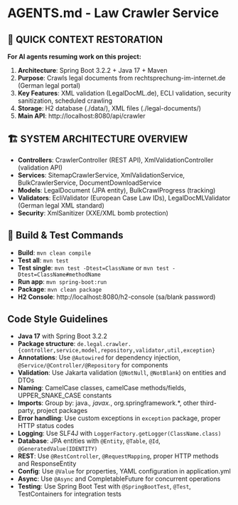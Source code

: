 # AGENTS.md - Law Crawler Service

## 🚀 QUICK CONTEXT RESTORATION
**For AI agents resuming work on this project:**
1. **Architecture**: Spring Boot 3.2.2 + Java 17 + Maven
2. **Purpose**: Crawls legal documents from rechtsprechung-im-internet.de (German legal portal)
3. **Key Features**: XML validation (LegalDocML.de), ECLI validation, security sanitization, scheduled crawling
4. **Storage**: H2 database (./data/), XML files (./legal-documents/)
5. **Main API**: http://localhost:8080/api/crawler

## 🏗️ SYSTEM ARCHITECTURE OVERVIEW
- **Controllers**: CrawlerController (REST API), XmlValidationController (validation API)
- **Services**: SitemapCrawlerService, XmlValidationService, BulkCrawlerService, DocumentDownloadService
- **Models**: LegalDocument (JPA entity), BulkCrawlProgress (tracking)
- **Validators**: EcliValidator (European Case Law IDs), LegalDocMLValidator (German legal XML standard)
- **Security**: XmlSanitizer (XXE/XML bomb protection)

## 🔧 Build & Test Commands
- **Build**: `mvn clean compile`
- **Test all**: `mvn test`
- **Test single**: `mvn test -Dtest=ClassName` or `mvn test -Dtest=ClassName#methodName`
- **Run app**: `mvn spring-boot:run`
- **Package**: `mvn clean package`
- **H2 Console**: http://localhost:8080/h2-console (sa/blank password)

## Code Style Guidelines
- **Java 17** with Spring Boot 3.2.2
- **Package structure**: `de.legal.crawler.{controller,service,model,repository,validator,util,exception}`
- **Annotations**: Use `@Autowired` for dependency injection, `@Service/@Controller/@Repository` for components
- **Validation**: Use Jakarta validation (`@NotNull`, `@NotBlank`) on entities and DTOs
- **Naming**: CamelCase classes, camelCase methods/fields, UPPER_SNAKE_CASE constants
- **Imports**: Group by: java.*, javax.*, org.springframework.*, other third-party, project packages
- **Error handling**: Use custom exceptions in `exception` package, proper HTTP status codes
- **Logging**: Use SLF4J with `LoggerFactory.getLogger(ClassName.class)`
- **Database**: JPA entities with `@Entity`, `@Table`, `@Id`, `@GeneratedValue(IDENTITY)`
- **REST**: Use `@RestController`, `@RequestMapping`, proper HTTP methods and ResponseEntity
- **Config**: Use `@Value` for properties, YAML configuration in application.yml
- **Async**: Use `@Async` and CompletableFuture for concurrent operations
- **Testing**: Use Spring Boot Test with `@SpringBootTest`, `@Test`, TestContainers for integration tests